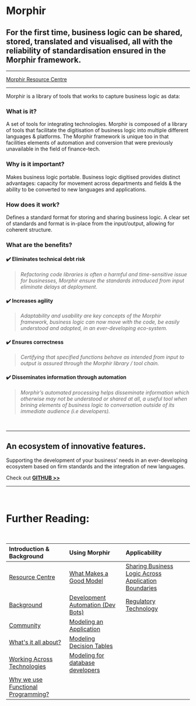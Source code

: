 # Morphir

## For the first time, business logic can be shared, stored, translated and visualised, all with the reliability of standardisation ensured in the Morphir framework.

---

[Morphir Resource Centre](https://finos.zngly.com/)

---

Morphir is a library of tools that works to capture business logic as data:

### What is it? 

A set of tools for integrating technologies. Morphir is composed of a library of tools that facilitate the digitisation of business logic into multiple different languages & platforms. The Morphir framework is unique too in that facilities elements of automation and conversion that were previously unavailable in the field of finance-tech.


### Why is it important?

Makes business logic portable. Business logic digitised provides distinct advantages: capacity for movement across departments and fields & the ability to be converted to new languages and applications. 


### How does it work?

Defines a standard format for storing and sharing business logic. A clear set of standards and format is in-place from the input/output, allowing for coherent structure. 


### What are the benefits?

#### ✔️ Eliminates technical debt risk

>*Refactoring code libraries is often a harmful and time-sensitive issue for businesses, Morphir ensure the standards introduced from input eliminate delays at deployment.*

#### ✔️ Increases agility

>*Adaptability and usability are key concepts of the Morphir framework, business logic can now move with the code, be easily understood and adopted, in an ever-developing eco-system.* 

#### ✔️ Ensures correctness

>*Certifying that specified functions behave as intended from input to output is assured through the Morphir library / tool chain.*  

#### ✔️ Disseminates information through automation

>*Morphir’s automated processing helps disseminate information which otherwise may not be understood or shared at all, a useful tool when brining elements of business logic to conversation outside of its immediate audience (i.e developers).*  

<br>

---

## An ecosystem of innovative features.

Supporting the development of your business’ needs in an ever-developing ecosystem based on firm standards and  the integration of new languages.

Check out **[GITHUB >>](https://github.com/stephengoldbaum/morphir-examples/tree/master/tutorial)** 

---
<br>

# Further Reading:

<br>

| Introduction & Background      | Using Morphir | Applicability |
| :----------- | :----------- | :----------- | 
| [Resource Centre](https://finos.zngly.com/)       | [What Makes a Good Model](what-makes-a-good-domain-model)       | [Sharing Business Logic Across Application Boundaries](shared_logic_modeling)       |
| [Background](background)   | [Development Automation (Dev Bots)](dev_bots)        | [Regulatory Technology](regtech_modeling)        |
| [Community](morphir_community)   | [Modeling an Application](application_modeling)        |         |
| [What's it all about?](whats_it_about)  | [Modeling Decision Tables](https://github.com/finos/morphir-examples/tree/master/src/Morphir/Sample/Rules)        |         |
| [Working Across Technologies](work_across_languages_and_platforms)   | [Modeling for database developers](modeling/modeling-for-database-developers.md)        |         |
| [Why we use Functional Programming?](why_functional_programming)   |         |         |





